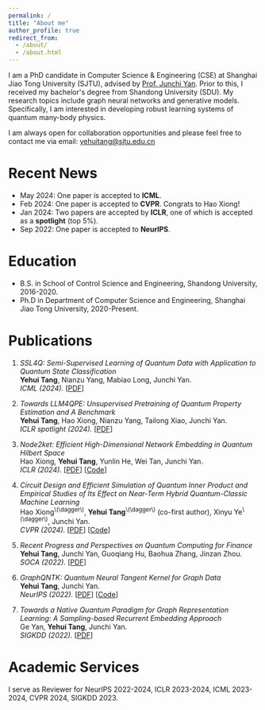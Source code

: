 ```yaml
---
permalink: /
title: "About me"
author_profile: true
redirect_from: 
  - /about/
  - /about.html
---
```


I am a PhD candidate in Computer Science & Engineering (CSE) at Shanghai Jiao Tong University (SJTU), advised by [Prof. Junchi Yan](https://thinklab.sjtu.edu.cn/). Prior to this, I received my bachelor's degree from Shandong University (SDU). My research topics include graph neural networks and generative models. Specifically, I am interested in developing robust learning systems of quantum many-body physics.

I am always open for collaboration opportunities and please feel free to contact me via email: yehuitang@sjtu.edu.cn


Recent News
======
- May 2024: One paper is accepted to **ICML**.
- Feb 2024: One paper is accepted to **CVPR**. Congrats to Hao Xiong!
- Jan 2024: Two papers are accepted by **ICLR**, one of which is accepted as a **spotlight** (top 5%).
- Sep 2022: One paper is accepted to **NeurIPS**.


Education
======
- B.S. in School of Control Science and Engineering, Shandong University, 2016-2020.
- Ph.D in Department of Computer Science and Engineering, Shanghai Jiao Tong University, 2020-Present.


Publications
======
1. *SSL4Q: Semi-Supervised Learning of Quantum Data with Application to Quantum State Classification* <br>
**Yehui Tang**, Nianzu Yang, Mabiao Long, Junchi Yan.<br>
*ICML (2024).* [<a href="https://openreview.net/forum?id=04Fx1u2BUD" target="_blank">PDF</a>]

1. *Towards LLM4QPE: Unsupervised Pretraining of Quantum Property Estimation and A Benchmark* <br>
**Yehui Tang**, Hao Xiong, Nianzu Yang, Tailong Xiao, Junchi Yan.<br>
*ICLR spotlight (2024).* [<a href="https://openreview.net/forum?id=vrBVFXwAmi" target="_blank">PDF</a>]

1. *Node2ket: Efficient High-Dimensional Network Embedding in Quantum Hilbert Space* <br>
Hao Xiong, **Yehui Tang**, Yunlin He, Wei Tan, Junchi Yan.<br>
*ICLR (2024).* [<a href="https://openreview.net/forum?id=lROh08eK6n" target="_blank">PDF</a>] [<a href="https://github.com/ShawXh/node2ket" target="_blank">Code</a>]

1. *Circuit Design and Efficient Simulation of Quantum Inner Product and Empirical Studies of Its Effect on Near-Term Hybrid Quantum-Classic Machine Learning* <br>
Hao Xiong<sup>\\(\dagger\\)</sup>, **Yehui Tang**<sup>\\(\dagger\\)</sup> (co-first author), Xinyu Ye<sup>\\(\dagger\\)</sup>, Junchi Yan.<br>
*CVPR (2024).* [<a href="https://openaccess.thecvf.com/content/CVPR2024/html/Xiong_Circuit_Design_and_Efficient_Simulation_of_Quantum_Inner_Product_and_CVPR_2024_paper.html" target="_blank">PDF</a>] [<a href="https://github.com/ShawXh/qip_cvpr24" target="_blank">Code</a>]

1. *Recent Progress and Perspectives on Quantum Computing for Finance* <br>
**Yehui Tang**, Junchi Yan, Guoqiang Hu, Baohua Zhang, Jinzan Zhou.<br>
*SOCA (2022).* [<a href="https://link.springer.com/article/10.1007/s11761-022-00351-7" target="_blank">PDF</a>]

1. *GraphQNTK: Quantum Neural Tangent Kernel for Graph Data* <br>
**Yehui Tang**, Junchi Yan.<br>
*NeurIPS (2022).* [<a href="https://proceedings.neurips.cc/paper_files/paper/2022/hash/285b06e0dd856f20591b0a5beb954151-Abstract-Conference.html" target="_blank">PDF</a>] [<a href="https://github.com/abel1231/graphQNTK" target="_blank">Code</a>]

1. *Towards a Native Quantum Paradigm for Graph Representation Learning: A Sampling-based Recurrent Embedding Approach* <br>
Ge Yan, **Yehui Tang**, Junchi Yan.<br>
*SIGKDD (2022).* [<a href="https://dl.acm.org/doi/abs/10.1145/3534678.3539327" target="_blank">PDF</a>]


Academic Services
======
I serve as Reviewer for NeurIPS 2022-2024, ICLR 2023-2024, ICML 2023-2024, CVPR 2024, SIGKDD 2023.

<script type='text/javascript' id='clustrmaps' src='//cdn.clustrmaps.com/map_v2.js?cl=080808&w=300&t=n&d=715ZHhyE2wHHimDaEks8OqeVyHG54QoEpMru5s4xrYE&co=ffffff&cmo=3acc3a&cmn=ff5353&ct=808080'></script>